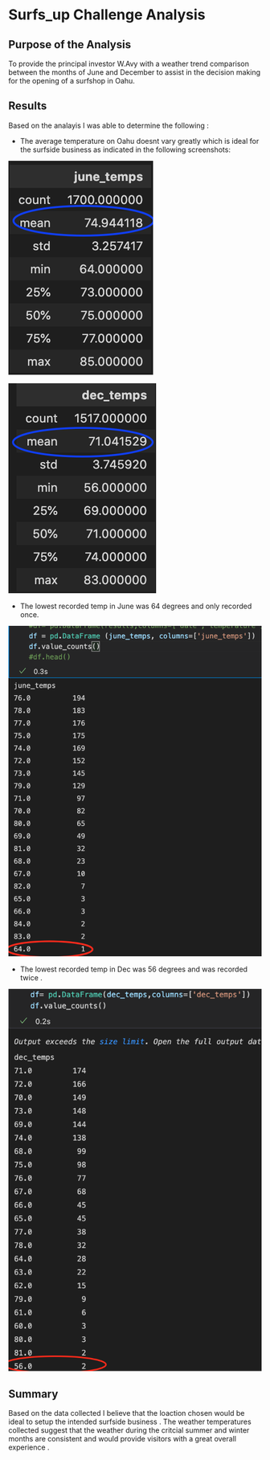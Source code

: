 # Surfs_up Challenge Analysis

## Purpose of the Analysis
To provide the principal investor W.Avy with a weather trend comparison between the months of June and December to assist in the 
decision making for the opening of a surfshop in Oahu.

## Results
Based on the analayis I was able to determine the following :

* The average temperature on Oahu doesnt vary greatly which is ideal for the surfside business 
as indicated in the following screenshots:

![Screenshot](june_temps.png)

![Screenshot](dec_temps.png)

* The lowest recorded temp in June was 64 degrees and only recorded once. 

![Screenshot](june_low.png)

* The lowest recorded temp in Dec was 56 degrees and was recorded twice . 

![Screenshot](dec_low.png)

## Summary 
Based on the data collected I believe that the loaction chosen would be ideal to setup the intended surfside business . The weather temperatures collected suggest that the weather during the critcial summer and winter months are consistent and would provide visitors with a great overall experience . 